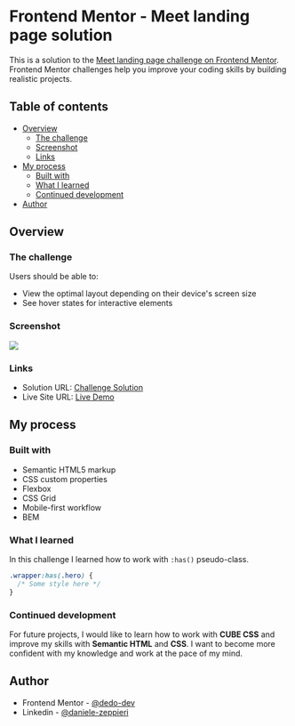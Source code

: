 # Frontend Mentor - Meet landing page solution

This is a solution to the [Meet landing page challenge on Frontend Mentor](https://www.frontendmentor.io/challenges/meet-landing-page-rbTDS6OUR). Frontend Mentor challenges help you improve your coding skills by building realistic projects.

## Table of contents

- [Overview](#overview)
  - [The challenge](#the-challenge)
  - [Screenshot](#screenshot)
  - [Links](#links)
- [My process](#my-process)
  - [Built with](#built-with)
  - [What I learned](#what-i-learned)
  - [Continued development](#continued-development)
- [Author](#author)

## Overview

### The challenge

Users should be able to:

- View the optimal layout depending on their device's screen size
- See hover states for interactive elements

### Screenshot

![](./screenshot.jpg)

### Links

- Solution URL: [Challenge Solution](https://your-solution-url.com)
- Live Site URL: [Live Demo](https://dz-meet-landing-page.vercel.app/)

## My process

### Built with

- Semantic HTML5 markup
- CSS custom properties
- Flexbox
- CSS Grid
- Mobile-first workflow
- BEM

### What I learned
In this challenge I learned how to work with `:has()` pseudo-class.

```css
.wrapper:has(.hero) {
  /* Some style here */
}
```

### Continued development
For future projects, I would like to learn how to work with **CUBE CSS** and improve my skills with **Semantic HTML** and **CSS**.  I want to become more confident with my knowledge and work at the pace of my mind.

## Author

- Frontend Mentor - [@dedo-dev](https://www.frontendmentor.io/profile/dedo-dev)
- Linkedin - [@daniele-zeppieri](https://www.linkedin.com/in/daniele-zeppieri-0b1a36252/)